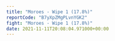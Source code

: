 ```yaml
---
title: "Moroes - Wipe 1 (17.8%)"
reportCode: "B7yXpZMgPLvnYGK2"
fight: "Moroes - Wipe 1 (17.8%)"
date: 2021-11-11T20:08:04.971000+00:00
---
```

